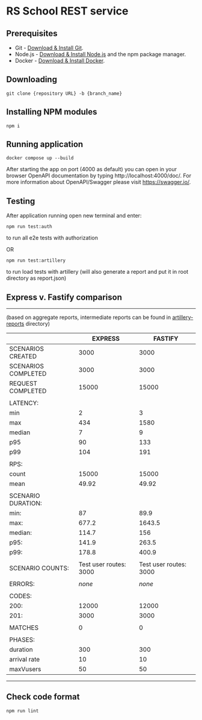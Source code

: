 # RS School REST service

## Prerequisites

- Git - [Download & Install Git](https://git-scm.com/downloads).
- Node.js - [Download & Install Node.js](https://nodejs.org/en/download/) and the npm package manager.
- Docker - [Download & Install Docker](https://docs.docker.com/engine/install/).

## Downloading

```
git clone {repository URL} -b {branch_name}
```

## Installing NPM modules

```
npm i
```

## Running application

```
docker compose up --build
```

After starting the app on port (4000 as default) you can open
in your browser OpenAPI documentation by typing http://localhost:4000/doc/.
For more information about OpenAPI/Swagger please visit https://swagger.io/.

## Testing

After application running open new terminal and enter:
```
npm run test:auth
```
to run all e2e tests with authorization

OR

```
npm run test:artillery
```
to run load tests with artillery (will also generate a report and put it in root directory as report.json)

## Express v. Fastify comparison

---
(based on aggregate reports, intermediate reports can be found in [artillery-reports](artillery-reports) directory)

|    	                    | EXPRESS                 |   FASTIFY               |
|--------------------------	|-------------------------|-------------------------|
| SCENARIOS CREATED         | 3000                    | 3000                    |         
| SCENARIOS COMPLETED       | 3000                    | 3000                    |
| REQUEST COMPLETED         | 15000                   | 15000                   |
|                           |                         |                         |
| LATENCY:                  |                         |                         |
|      min                  | 2                       | 3                       |
|      max                  | 434                     | 1580                    |
|      median               | 7                       | 9                       |
|      p95                  | 90                      | 133                     |
|      p99                  | 104                     | 191                     |
|                           |                         |                         |
| RPS:                      |                         |                         |                            
|      count                | 15000                   | 15000                   |
|      mean                 | 49.92                   | 49.92                   |
|                       	|                         |                         |
| SCENARIO DURATION: 	    |                         |                         |
|      min:                 | 87                      | 89.9                    |
|      max:                 | 677.2                   | 1643.5                  |
|      median:              | 114.7                   | 156                     |
|      p95:                 | 141.9                   | 263.5                   |
|      p99:                 | 178.8                   | 400.9                   |
|                           |                         |                         |
| SCENARIO COUNTS:      	| Test user routes: 3000  | Test user routes: 3000  |
|                           |                         |                         |  
| ERRORS:                   | _none_                  | _none_                  |
|                           |                         |                         |
| CODES:                    |                         |                         |
|      200:                 | 12000                   | 12000                   |                	
|      201:                 | 3000                    | 3000                    |                   	
|                           |                         |                         |
| MATCHES                   | 0                       | 0                       |
|                           |                         |                         |
| PHASES:                   |                         |                         |
|       duration            | 300                     | 300                     |
|       arrival rate        | 10                      | 10                      |
|       maxVusers           | 50                      | 50                      |
---

## Check code format

```
npm run lint
```